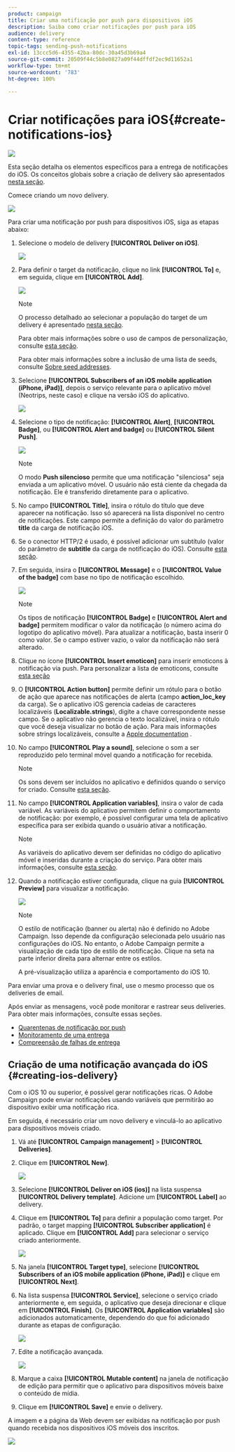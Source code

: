 ```yaml
---
product: campaign
title: Criar uma notificação por push para dispositivos iOS
description: Saiba como criar notificações por push para iOS
audience: delivery
content-type: reference
topic-tags: sending-push-notifications
exl-id: 13ccc5d6-4355-42ba-80dc-30a45d3b69a4
source-git-commit: 20509f44c5b8e0827a09f44dffdf2ec9d11652a1
workflow-type: tm+mt
source-wordcount: '783'
ht-degree: 100%

---
```


# Criar notificações para iOS{#create-notifications-ios}

![](../../assets/common.svg)

Esta seção detalha os elementos específicos para a entrega de notificações do iOS. Os conceitos globais sobre a criação de delivery são apresentados [nesta seção](steps-about-delivery-creation-steps.md).

Comece criando um novo delivery.

![](assets/nmac_delivery_1.png)

Para criar uma notificação por push para dispositivos iOS, siga as etapas abaixo:

1. Selecione o modelo de delivery **[!UICONTROL Deliver on iOS]**.

   ![](assets/nmac_delivery_ios_1.png)

1. Para definir o target da notificação, clique no link **[!UICONTROL To]** e, em seguida, clique em **[!UICONTROL Add]**.

   ![](assets/nmac_delivery_ios_2.png)

   >[!NOTE]
   >
   >O processo detalhado ao selecionar a população do target de um delivery é apresentado [nesta seção](steps-defining-the-target-population.md).
   >
   >Para obter mais informações sobre o uso de campos de personalização, consulte [esta seção](about-personalization.md).
   >
   >Para obter mais informações sobre a inclusão de uma lista de seeds, consulte [Sobre seed addresses](about-seed-addresses.md).

1. Selecione **[!UICONTROL Subscribers of an iOS mobile application (iPhone, iPad)]**, depois o serviço relevante para o aplicativo móvel (Neotrips, neste caso) e clique na versão iOS do aplicativo.

   ![](assets/nmac_delivery_ios_3.png)

1. Selecione o tipo de notificação: **[!UICONTROL Alert]**, **[!UICONTROL Badge]**, ou **[!UICONTROL Alert and badge]** ou **[!UICONTROL Silent Push]**.

   ![](assets/nmac_delivery_ios_4.png)

   >[!NOTE]
   >
   >O modo **Push silencioso** permite que uma notificação &quot;silenciosa&quot; seja enviada a um aplicativo móvel. O usuário não está ciente da chegada da notificação. Ele é transferido diretamente para o aplicativo.

1. No campo **[!UICONTROL Title]**, insira o rótulo do título que deve aparecer na notificação. Isso só aparecerá na lista disponível no centro de notificações. Este campo permite a definição do valor do parâmetro **title** da carga de notificação iOS.

1. Se o conector HTTP/2 é usado, é possível adicionar um subtítulo (valor do parâmetro de **subtitle** da carga de notificação do iOS). Consulte [esta seção](configuring-the-mobile-application.md).

1. Em seguida, insira o **[!UICONTROL Message]** e o **[!UICONTROL Value of the badge]** com base no tipo de notificação escolhido.

   ![](assets/nmac_delivery_ios_5.png)

   >[!NOTE]
   >
   >Os tipos de notificação **[!UICONTROL Badge]** e **[!UICONTROL Alert and badge]** permitem modificar o valor da notificação (o número acima do logotipo do aplicativo móvel). Para atualizar a notificação, basta inserir 0 como valor. Se o campo estiver vazio, o valor da notificação não será alterado.

1. Clique no ícone **[!UICONTROL Insert emoticon]** para inserir emoticons à notificação via push. Para personalizar a lista de emoticons, consulte [esta seção](customizing-emoticon-list.md)

1. O **[!UICONTROL Action button]** permite definir um rótulo para o botão de ação que aparece nas notificações de alerta (campo **action_loc_key** da carga). Se o aplicativo iOS gerencia cadeias de caracteres localizáveis (**Localizable.strings**), digite a chave correspondente nesse campo. Se o aplicativo não gerencia o texto localizável, insira o rótulo que você deseja visualizar no botão de ação. Para mais informações sobre strings localizáveis, consulte a [Apple documentation](https://developer.apple.com/library/archive/documentation/NetworkingInternet/Conceptual/RemoteNotificationsPG/CreatingtheNotificationPayload.html#//apple_ref/doc/uid/TP40008194-CH10-SW1) .
1. No campo **[!UICONTROL Play a sound]**, selecione o som a ser reproduzido pelo terminal móvel quando a notificação for recebida.

   >[!NOTE]
   >
   >Os sons devem ser incluídos no aplicativo e definidos quando o serviço for criado. Consulte [esta seção](configuring-the-mobile-application.md#configuring-external-account-ios).

1. No campo **[!UICONTROL Application variables]**, insira o valor de cada variável. As variáveis do aplicativo permitem definir o comportamento de notificação: por exemplo, é possível configurar uma tela de aplicativo específica para ser exibida quando o usuário ativar a notificação.

   >[!NOTE]
   >
   >As variáveis do aplicativo devem ser definidas no código do aplicativo móvel e inseridas durante a criação do serviço. Para obter mais informações, consulte [esta seção](configuring-the-mobile-application.md).

1. Quando a notificação estiver configurada, clique na guia **[!UICONTROL Preview]** para visualizar a notificação.

   ![](assets/nmac_intro_2.png)

   >[!NOTE]
   >
   >O estilo de notificação (banner ou alerta) não é definido no Adobe Campaign. Isso depende da configuração selecionada pelo usuário nas configurações do iOS. No entanto, o Adobe Campaign permite a visualização de cada tipo de estilo de notificação. Clique na seta na parte inferior direita para alternar entre os estilos.
   >
   >A pré-visualização utiliza a aparência e comportamento do iOS 10.

Para enviar uma prova e o delivery final, use o mesmo processo que os deliveries de email.

Após enviar as mensagens, você pode monitorar e rastrear seus deliveries. Para obter mais informações, consulte essas seções.

* [Quarentenas de notificação por push](understanding-quarantine-management.md#push-notification-quarantines)
* [Monitoramento de uma entrega](about-delivery-monitoring.md)
* [Compreensão de falhas de entrega](understanding-delivery-failures.md)


## Criação de uma notificação avançada do iOS {#creating-ios-delivery}

Com o iOS 10 ou superior, é possível gerar notificações ricas. O Adobe Campaign pode enviar notificações usando variáveis que permitirão ao dispositivo exibir uma notificação rica.

Em seguida, é necessário criar um novo delivery e vinculá-lo ao aplicativo para dispositivos móveis criado.

1. Vá até **[!UICONTROL Campaign management]** > **[!UICONTROL Deliveries]**.

1. Clique em **[!UICONTROL New]**.

   ![](assets/nmac_android_3.png)

1. Selecione **[!UICONTROL Deliver on iOS (ios)]** na lista suspensa **[!UICONTROL Delivery template]**. Adicione um **[!UICONTROL Label]** ao delivery.

1. Clique em **[!UICONTROL To]** para definir a população como target. Por padrão, o target mapping **[!UICONTROL Subscriber application]** é aplicado. Clique em **[!UICONTROL Add]** para selecionar o serviço criado anteriormente.

   ![](assets/nmac_ios_9.png)

1. Na janela **[!UICONTROL Target type]**, selecione **[!UICONTROL Subscribers of an iOS mobile application (iPhone, iPad)]** e clique em **[!UICONTROL Next]**.

1. Na lista suspensa **[!UICONTROL Service]**, selecione o serviço criado anteriormente e, em seguida, o aplicativo que deseja direcionar e clique em **[!UICONTROL Finish]**.
Os **[!UICONTROL Application variables]** são adicionados automaticamente, dependendo do que foi adicionado durante as etapas de configuração.

   ![](assets/nmac_ios_6.png)

1. Edite a notificação avançada.

   ![](assets/nmac_ios_7.png)

1. Marque a caixa **[!UICONTROL Mutable content]** na janela de notificação de edição para permitir que o aplicativo para dispositivos móveis baixe o conteúdo de mídia.

1. Clique em **[!UICONTROL Save]** e envie o delivery.

A imagem e a página da Web devem ser exibidas na notificação por push quando recebida nos dispositivos iOS móveis dos inscritos.

![](assets/nmac_ios_8.png)
